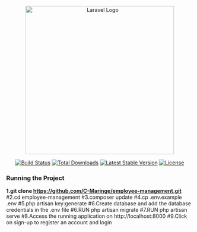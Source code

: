 <p align="center"><a href="https://laravel.com" target="_blank"><img src="https://raw.githubusercontent.com/laravel/art/master/logo-lockup/5%20SVG/2%20CMYK/1%20Full%20Color/laravel-logolockup-cmyk-red.svg" width="400" alt="Laravel Logo"></a></p>

<p align="center">
<a href="https://github.com/laravel/framework/actions"><img src="https://github.com/laravel/framework/workflows/tests/badge.svg" alt="Build Status"></a>
<a href="https://packagist.org/packages/laravel/framework"><img src="https://img.shields.io/packagist/dt/laravel/framework" alt="Total Downloads"></a>
<a href="https://packagist.org/packages/laravel/framework"><img src="https://img.shields.io/packagist/v/laravel/framework" alt="Latest Stable Version"></a>
<a href="https://packagist.org/packages/laravel/framework"><img src="https://img.shields.io/packagist/l/laravel/framework" alt="License"></a>
</p>

### Running the Project

**1.git clone https://github.com/C-Maringe/employee-management.git**
#2.cd employee-management
#3.composer update
#4.cp .env.example .env
#5.php artisan key:generate
#6.Create database and add the database credentials in the .env file
#6.RUN  php artisan migrate
#7.RUN  php artisan serve
#8.Access the running application on http://localhost:8000
#9.Click on sign-up to register an account and login 


